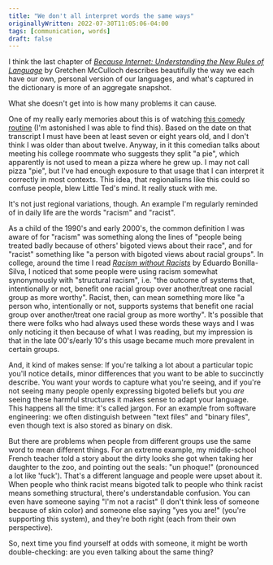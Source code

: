 ```yaml
---
title: "We don't all interpret words the same ways"
originallyWritten: 2022-07-30T11:05:06-04:00
tags: [communication, words]
draft: false
---
```


I think the last chapter of [_Because Internet: Understanding the New Rules of Language_](https://www.goodreads.com/book/show/36739320-because-internet) by Gretchen McCulloch describes beautifully the way we each have our own, personal version of our languages, and what's captured in the dictionary is more of an aggregate snapshot. 

What she doesn't get into is how many problems it can cause.

<!--more-->

One of my really early memories about this is of watching [this comedy routine](https://www.harrisonline.com/brian-regan-3/) (I'm astonished I was able to find this). Based on the date on that transcript I must have been at least seven or eight years old, and I don't think I was older than about twelve. Anyway, in it this comedian talks about meeting his college roommate who suggests they split "a pie", which apparently is not used to mean a pizza where he grew up. I may not call pizza "pie", but I've had enough exposure to that usage that I can interpret it correctly in most contexts. This idea, that regionalisms like this could so confuse people, blew Little Ted's mind. It really stuck with me.

It's not just regional variations, though. An example I'm regularly reminded of in daily life are the words "racism" and "racist". 

As a child of the 1990's and early 2000's, the common definition I was aware of for "racism" was something along the lines of "people being treated badly because of others' bigoted views about their race", and for "racist" something like "a person with bigoted views about racial groups". In college, around the time I read [_Racism without Racists_](https://www.goodreads.com/book/show/433281.Racism_without_Racists) by Eduardo Bonilla-Silva, I noticed that some people were using racism somewhat synonymously with "structural racism", i.e. "the outcome of systems that, intentionally or not, benefit one racial group over another/treat one racial group as more worthy". Racist, then, can mean something more like "a person who, intentionally or not, supports systems that benefit one racial group over another/treat one racial group as more worthy". It's possible that there were folks who had always used these words these ways and I was only noticing it then because of what I was reading, but my impression is that in the late 00's/early 10's this usage became much more prevalent in certain groups.

And, it kind of makes sense: If you're talking a lot about a particular topic you'll notice details, minor differences that you want to be able to succinctly describe. You want your words to capture what you're seeing, and if you're not seeing many people openly expressing bigoted beliefs but you _are_ seeing these harmful structures it makes sense to adapt your language. This happens all the time: it's called jargon. For an example from software engineering: we often distinguish between "text files" and "binary files", even though text is also stored as binary on disk. 

But there are problems when people from different groups use the same word to mean different things. For an extreme example, my middle-school French teacher told a story about the dirty looks she got when taking her daughter to the zoo, and pointing out the seals: "un phoque!" (pronounced a lot like 'fuck'). That's a different language and people were upset about it. When people who think racist means bigoted talk to people who think racist means something structural, there's understandable confusion. You can even have someone saying "I'm not a racist" (I don't think less of someone because of skin color) and someone else saying "yes you are!" (you're supporting this system), and they're both right (each from their own perspective).

So, next time you find yourself at odds with someone, it might be worth double-checking: are you even talking about the same thing?
